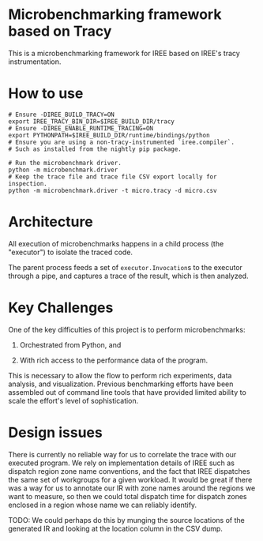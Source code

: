 # Microbenchmarking framework based on Tracy

This is a microbenchmarking framework for IREE based on IREE's tracy
instrumentation.

# How to use

```
# Ensure -DIREE_BUILD_TRACY=ON
export IREE_TRACY_BIN_DIR=$IREE_BUILD_DIR/tracy
# Ensure -DIREE_ENABLE_RUNTIME_TRACING=ON
export PYTHONPATH=$IREE_BUILD_DIR/runtime/bindings/python
# Ensure you are using a non-tracy-instrumented `iree.compiler`.
# Such as installed from the nightly pip package.

# Run the microbenchmark driver.
python -m microbenchmark.driver
# Keep the trace file and trace file CSV export locally for inspection.
python -m microbenchmark.driver -t micro.tracy -d micro.csv
```

# Architecture

All execution of microbenchmarks happens in a child process (the "executor")
to isolate the traced code.

The parent process feeds a set of `executor.Invocation`s to the executor
through a pipe, and captures a trace of the result, which is then analyzed.

# Key Challenges

One of the key difficulties of this project is to perform microbenchmarks:

1. Orchestrated from Python, and

2. With rich access to the performance data of the program.

This is necessary to allow the flow to perform rich experiments, data analysis,
and visualization. Previous benchmarking efforts have been assembled out of
command line tools that have provided limited ability to scale the effort's
level of sophistication.

# Design issues

There is currently no reliable way for us to correlate the trace with
our executed program. We rely on implementation details of IREE such as
dispatch region zone name conventions, and the fact that IREE dispatches the
same set of workgroups for a given workload. It would be great if there
was a way for us to annotate our IR with zone names around the regions we
want to measure, so then we could total dispatch time for dispatch zones
enclosed in a region whose name we can reliably identify.

TODO: We could perhaps do this by munging the source locations of the generated
IR and looking at the location column in the CSV dump.
